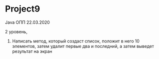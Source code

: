 # Project9

Java ОПП
22.03.2020

2 уровень,
1) Написать метод, который создаст список, положит в него 10
элементов, затем удалит первые два и последний, а затем выведет
результат на экран
